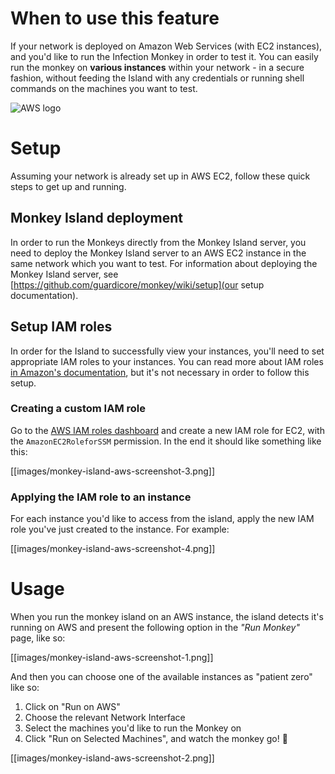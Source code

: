 # When to use this feature
If your network is deployed on Amazon Web Services (with EC2 instances), and you'd like to run the Infection Monkey in order to test it. You can easily run the monkey on **various instances** within your network - in a secure fashion, without feeding the Island with any credentials or running shell commands on the machines you want to test.

![AWS logo](https://www.securview.com/wp-content/uploads/2018/02/aws-logo.png)

# Setup
Assuming your network is already set up in AWS EC2, follow these quick steps to get up and running.

## Monkey Island deployment
In order to run the Monkeys directly from the Monkey Island server, you need to deploy the Monkey Island server to an AWS EC2 instance in the same network which you want to test. For information about deploying the Monkey Island server, see [https://github.com/guardicore/monkey/wiki/setup](our setup documentation).

## Setup IAM roles
In order for the Island to successfully view your instances, you'll need to set appropriate IAM roles to your instances. You can read more about IAM roles [in Amazon's documentation](https://docs.aws.amazon.com/IAM/latest/UserGuide/id_roles.html), but it's not necessary in order to follow this setup.

### Creating a custom IAM role
Go to the [AWS IAM roles dashboard](https://console.aws.amazon.com/iam/home?#/roles) and create a new IAM role for EC2, with the `AmazonEC2RoleforSSM` permission. In the end it should like something like this:

[[images/monkey-island-aws-screenshot-3.png]]

### Applying the IAM role to an instance
For each instance you'd like to access from the island, apply the new IAM role you've just created to the instance. For example: 

[[images/monkey-island-aws-screenshot-4.png]]

# Usage
When you run the monkey island on an AWS instance, the island detects it's running on AWS and present the following option in the _"Run Monkey"_ page, like so:

[[images/monkey-island-aws-screenshot-1.png]]

And then you can choose one of the available instances as "patient zero" like so:

1. Click on "Run on AWS"
2. Choose the relevant Network Interface
3. Select the machines you'd like to run the Monkey on
4. Click "Run on Selected Machines", and watch the monkey go! 🐒 

[[images/monkey-island-aws-screenshot-2.png]]
